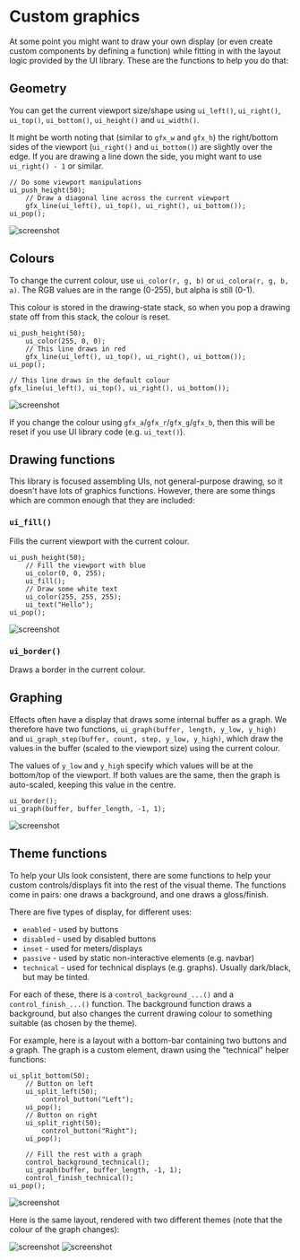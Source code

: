 # Custom graphics

At some point you might want to draw your own display (or even create custom components by defining a function) while fitting in with the layout logic provided by the UI library.  These are the functions to help you do that:

## Geometry

You can get the current viewport size/shape using `ui_left()`, `ui_right()`, `ui_top()`, `ui_bottom()`, `ui_height()` and `ui_width()`.

It might be worth noting that (similar to `gfx_w` and `gfx_h`) the right/bottom sides of the viewport (`ui_right()` and `ui_bottom()`) are slightly over the edge.  If you are drawing a line down the side, you might want to use `ui_right() - 1` or similar.

```eel2
// Do some viewport manipulations
ui_push_height(50);
	// Draw a diagonal line across the current viewport
	gfx_line(ui_left(), ui_top(), ui_right(), ui_bottom());
ui_pop();
```

![screenshot](images/5-1.png)

## Colours

To change the current colour, use `ui_color(r, g, b)` or `ui_colora(r, g, b, a)`.  The RGB values are in the range (0-255), but alpha is still (0-1).

This colour is stored in the drawing-state stack, so when you pop a drawing state off from this stack, the colour is reset.

```eel2
ui_push_height(50);
	ui_color(255, 0, 0);
	// This line draws in red
	gfx_line(ui_left(), ui_top(), ui_right(), ui_bottom());
ui_pop();

// This line draws in the default colour
gfx_line(ui_left(), ui_top(), ui_right(), ui_bottom());
```

![screenshot](images/5-2.png)

If you change the colour using `gfx_a`/`gfx_r`/`gfx_g`/`gfx_b`, then this will be reset if you use UI library code (e.g. `ui_text()`).

## Drawing functions

This library is focused assembling UIs, not general-purpose drawing, so it doesn't have lots of graphics functions.  However, there are some things which are common enough that they are included:

### `ui_fill()`

Fills the current viewport with the current colour.

```eel2
ui_push_height(50);
	// Fill the viewport with blue
	ui_color(0, 0, 255);
	ui_fill();
	// Draw some white text
	ui_color(255, 255, 255);
	ui_text("Hello");
ui_pop();
```

![screenshot](images/5-3.png)

### `ui_border()`

Draws a border in the current colour.

## Graphing

Effects often have a display that draws some internal buffer as a graph.  We therefore have two functions, `ui_graph(buffer, length, y_low, y_high)` and `ui_graph_step(buffer, count, step, y_low, y_high)`, which draw the values in the buffer (scaled to the viewport size) using the current colour.

The values of `y_low` and `y_high` specify which values will be at the bottom/top of the viewport.  If both values are the same, then the graph is auto-scaled, keeping this value in the centre.

```eel2
ui_border();
ui_graph(buffer, buffer_length, -1, 1);
```

![screenshot](images/5-5.png)

## Theme functions

To help your UIs look consistent, there are some functions to help your custom controls/displays fit into the rest of the visual theme.  The functions come in pairs: one draws a background, and one draws a gloss/finish.

There are five types of display, for different uses:

*	`enabled` - used by buttons
*	`disabled` - used by disabled buttons
*	`inset` - used for meters/displays
*	`passive` - used by static non-interactive elements (e.g. navbar)
*	`technical` - used for technical displays (e.g. graphs). Usually dark/black, but may be tinted.

For each of these, there is a `control_background_...()` and a `control_finish_...()` function.  The background function draws a background, but also changes the current drawing colour to something suitable (as chosen by the theme).

For example, here is a layout with a bottom-bar containing two buttons and a graph.  The graph is a custom element, drawn using the "technical" helper functions:

```eel2
ui_split_bottom(50);
	// Button on left
	ui_split_left(50);
		control_button("Left");
	ui_pop();
	// Button on right
	ui_split_right(50);
		control_button("Right");
	ui_pop();
	
	// Fill the rest with a graph
	control_background_technical();
	ui_graph(buffer, buffer_length, -1, 1);
	control_finish_technical();
ui_pop();
```

![screenshot](images/5-5.png)

Here is the same layout, rendered with two different themes (note that the colour of the graph changes):

![screenshot](images/5-5b.png)
![screenshot](images/5-5c.png)
